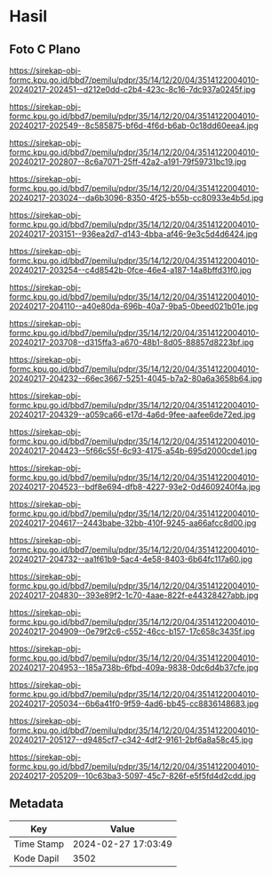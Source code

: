 # Hasil

## Foto C Plano

https://sirekap-obj-formc.kpu.go.id/bbd7/pemilu/pdpr/35/14/12/20/04/3514122004010-20240217-202451--d212e0dd-c2b4-423c-8c16-7dc937a0245f.jpg

https://sirekap-obj-formc.kpu.go.id/bbd7/pemilu/pdpr/35/14/12/20/04/3514122004010-20240217-202549--8c585875-bf6d-4f6d-b6ab-0c18dd60eea4.jpg

https://sirekap-obj-formc.kpu.go.id/bbd7/pemilu/pdpr/35/14/12/20/04/3514122004010-20240217-202807--8c6a7071-25ff-42a2-a191-79f59731bc19.jpg

https://sirekap-obj-formc.kpu.go.id/bbd7/pemilu/pdpr/35/14/12/20/04/3514122004010-20240217-203024--da6b3096-8350-4f25-b55b-cc80933e4b5d.jpg

https://sirekap-obj-formc.kpu.go.id/bbd7/pemilu/pdpr/35/14/12/20/04/3514122004010-20240217-203151--936ea2d7-d143-4bba-af46-9e3c5d4d6424.jpg

https://sirekap-obj-formc.kpu.go.id/bbd7/pemilu/pdpr/35/14/12/20/04/3514122004010-20240217-203254--c4d8542b-0fce-46e4-a187-14a8bffd31f0.jpg

https://sirekap-obj-formc.kpu.go.id/bbd7/pemilu/pdpr/35/14/12/20/04/3514122004010-20240217-204110--a40e80da-696b-40a7-9ba5-0beed021b01e.jpg

https://sirekap-obj-formc.kpu.go.id/bbd7/pemilu/pdpr/35/14/12/20/04/3514122004010-20240217-203708--d315ffa3-a670-48b1-8d05-88857d8223bf.jpg

https://sirekap-obj-formc.kpu.go.id/bbd7/pemilu/pdpr/35/14/12/20/04/3514122004010-20240217-204232--66ec3667-5251-4045-b7a2-80a6a3658b64.jpg

https://sirekap-obj-formc.kpu.go.id/bbd7/pemilu/pdpr/35/14/12/20/04/3514122004010-20240217-204329--a059ca66-e17d-4a6d-9fee-aafee6de72ed.jpg

https://sirekap-obj-formc.kpu.go.id/bbd7/pemilu/pdpr/35/14/12/20/04/3514122004010-20240217-204423--5f66c55f-6c93-4175-a54b-695d2000cde1.jpg

https://sirekap-obj-formc.kpu.go.id/bbd7/pemilu/pdpr/35/14/12/20/04/3514122004010-20240217-204523--bdf8e694-dfb8-4227-93e2-0d4609240f4a.jpg

https://sirekap-obj-formc.kpu.go.id/bbd7/pemilu/pdpr/35/14/12/20/04/3514122004010-20240217-204617--2443babe-32bb-410f-9245-aa66afcc8d00.jpg

https://sirekap-obj-formc.kpu.go.id/bbd7/pemilu/pdpr/35/14/12/20/04/3514122004010-20240217-204732--aa1f61b9-5ac4-4e58-8403-6b64fc117a60.jpg

https://sirekap-obj-formc.kpu.go.id/bbd7/pemilu/pdpr/35/14/12/20/04/3514122004010-20240217-204830--393e89f2-1c70-4aae-822f-e44328427abb.jpg

https://sirekap-obj-formc.kpu.go.id/bbd7/pemilu/pdpr/35/14/12/20/04/3514122004010-20240217-204909--0e79f2c6-c552-46cc-b157-17c658c3435f.jpg

https://sirekap-obj-formc.kpu.go.id/bbd7/pemilu/pdpr/35/14/12/20/04/3514122004010-20240217-204953--185a738b-6fbd-409a-9838-0dc6d4b37cfe.jpg

https://sirekap-obj-formc.kpu.go.id/bbd7/pemilu/pdpr/35/14/12/20/04/3514122004010-20240217-205034--6b6a41f0-9f59-4ad6-bb45-cc8836148683.jpg

https://sirekap-obj-formc.kpu.go.id/bbd7/pemilu/pdpr/35/14/12/20/04/3514122004010-20240217-205127--d9485cf7-c342-4df2-9161-2bf6a8a58c45.jpg

https://sirekap-obj-formc.kpu.go.id/bbd7/pemilu/pdpr/35/14/12/20/04/3514122004010-20240217-205209--10c63ba3-5097-45c7-826f-e5f5fd4d2cdd.jpg


## Metadata

| Key        | Value               |
| ---------- | ------------------- |
| Time Stamp | 2024-02-27 17:03:49 |
| Kode Dapil | 3502                |



